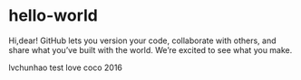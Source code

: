 # hello-world

Hi,dear!
GitHub lets you version your code, collaborate with others, and share what you’ve built with the world. 
We’re excited to see what you make.

lvchunhao test love coco 2016
